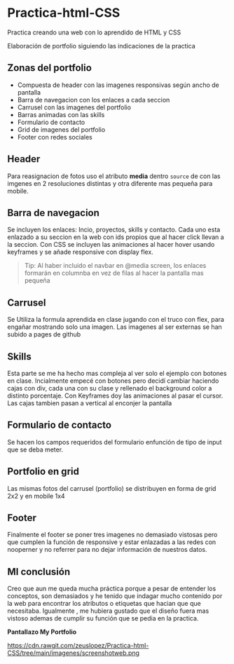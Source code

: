 # Practica-html-CSS
Practica creando una web con lo aprendido de HTML y CSS

Elaboración de portfolio siguiendo las indicaciones de la practica

## Zonas del portfolio

- Compuesta de header con las imagenes responsivas según ancho de pantalla
- Barra de navegacion con los enlaces a cada seccion
- Carrusel con las imagenes del portfolio
- Barras animadas con las skills
- Formulario de contacto
- Grid de imagenes del portfolio
- Footer con redes sociales

## Header

Para reasignacion de fotos uso el atributo **media** dentro <code>source</code> de con las imgenes en 2 resoluciones distintas y otra diferente mas pequeña para mobile.

## Barra de navegacion

Se incluyen los enlaces: Incio, proyectos, skills y contacto. Cada uno esta enlazado a su seccion en la web con ids propios que al hacer click llevan a la seccion.
Con CSS se incluyen las animaciones al hacer hover usando keyframes y se añade responsive con display flex.
> Tip: Al haber incluido el navbar en @media screen, los enlaces formarán en columnba en vez de filas al hacer la pantalla mas pequeña

## Carrusel

Se Utiliza la formula aprendida en clase jugando con el truco con flex, para engañar mostrando solo una imagen. Las imagenes al ser externas se han subido a pages de github

## Skills

Esta parte se me ha hecho mas compleja al ver solo el ejemplo con botones en clase. Incialmente empecé con botones pero decidí cambiar haciendo cajas con div, cada una con su clase y rellenado el background color  a distinto porcentaje.
Con Keyframes doy las animaciones al pasar el cursor.
Las cajas tambien pasan a vertical al enconjer la pantalla

## Formulario de contacto

Se hacen los campos requeridos del formulario enfunción de tipo de input que se deba meter.

## Portfolio en grid

Las mismas fotos del carrusel (portfolio) se distribuyen en forma de grid 2x2 y en mobile  1x4

## Footer

Finalmente el footer se poner  tres imagenes no demasiado vistosas pero que cumplen la función de responsive y estar enlazadas a las redes con nooperner y no referrer para no dejar información de nuestros datos.


## MI conclusión

Creo que aun me queda mucha práctica porque a pesar de entender los conceptos, son demasiados y he tenido que  indagar mucho contenido por la web para encontrar los atributos o etiquetas que hacian que que  necesitaba.
Igualmente , me hubiera gustado que el diseño fuera mas vistoso ademas de cumplir su función que se pedia en la practica.

**Pantallazo My Portfolio**

https://cdn.rawgit.com/zeuslopez/Practica-html-CSS/tree/main/imagenes/screenshotweb.png

